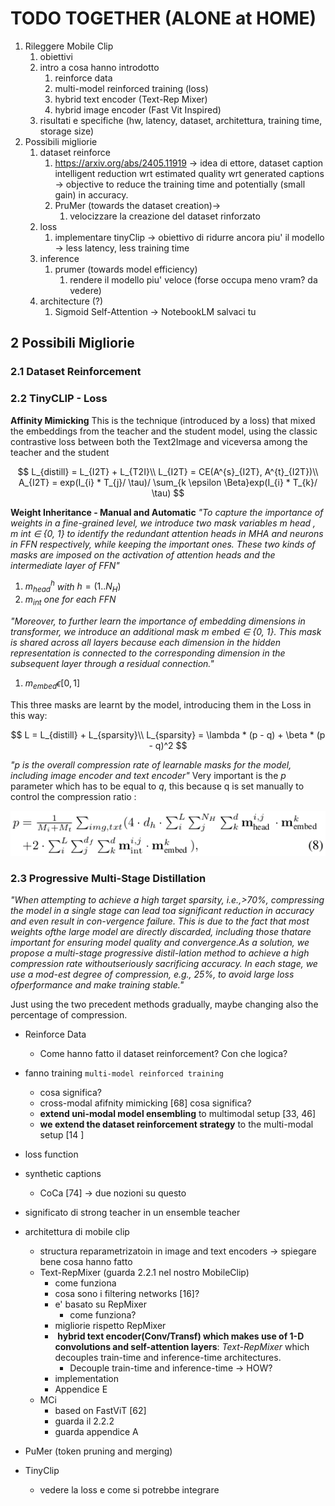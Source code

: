 # TODO TOGETHER (ALONE at HOME)
1. Rileggere Mobile Clip
	1. obiettivi
	2. intro a cosa hanno introdotto
		1. reinforce data
		2. multi-model reinforced training (loss)
		3. hybrid text encoder (Text-Rep Mixer)
		4. hybrid image encoder (Fast Vit Inspired)
	3. risultati e specifiche (hw, latency, dataset, architettura, training time, storage size)
2. Possibili migliorie
	1. dataset reinforce
		1. https://arxiv.org/abs/2405.11919 -> idea di ettore, dataset caption intelligent reduction wrt estimated quality wrt generated captions -> objective to reduce the training time and potentially (small gain) in accuracy.
		2. PruMer (towards the dataset creation)-> 
			1. velocizzare la creazione del dataset rinforzato
	2. loss 
		1. implementare tinyClip -> obiettivo di ridurre ancora piu' il modello -> less latency, less training time
	3. inference
		1. prumer (towards model efficiency)
			1. rendere il modello piu' veloce (forse occupa meno vram? da vedere)
	4. architecture (?)
		1. Sigmoid Self-Attention -> NotebookLM salvaci tu

## 2 Possibili Migliorie

### 2.1 Dataset Reinforcement

### 2.2 TinyCLIP - Loss
**Affinity Mimicking**
This is the technique (introduced by a loss) that mixed the embeddings from the teacher and the student model, using the classic contrastive loss between both the Text2Image and viceversa among the teacher and the student

$$
L_{distill} = L_{I2T} + L_{T2I}\\
L_{I2T} = CE(A^{s}_{I2T}, A^{t}_{I2T})\\
A_{I2T} = exp(I_{i} * T_{j}/ \tau)/ \sum_{k \epsilon \Beta}exp(I_{i} * T_{k}/ \tau)
$$

**Weight Inheritance - Manual and Automatic**
*"To capture the importance of weights in a fine-grained level, we introduce two mask variables m head , m int ∈ {0, 1} to identify the redundant attention heads in MHA and neurons in FFN respectively, while keeping the important ones. These two kinds of masks are imposed on the activation of attention heads and the intermediate layer of FFN"*

1. $m_{head}^{h}$ *with* $h = (1 .. N_{H})$
2. $m_{int}$ *one for each FFN*
   
*"Moreover, to further learn the importance of embedding dimensions in transformer, we introduce an additional mask m embed ∈ {0, 1}. This mask is shared across all layers because each dimension in the hidden representation is connected to the corresponding dimension in the subsequent layer through a residual connection."*

1. $m_{embed} \epsilon [0,1]$ 

This three masks are learnt by the model, introducing them in the Loss in this way:

$$
L = L_{distill} + L_{sparsity}\\
L_{sparsity} = \lambda * (p - q) + \beta * (p - q)^2
$$

*"p is the overall compression rate of learnable masks for the model, including image encoder and text encoder"*
Very important is the *p* parameter which has to be equal to *q*, this because q is set manually to control the compression ratio :


![p_tinyClip](./images/p_tinyClip.png)

### 2.3 Progressive Multi-Stage Distillation
*"When attempting to achieve a high target sparsity, i.e.,>70%, compressing the model in a single stage can lead toa significant reduction in accuracy and even result in con-vergence failure. This is due to the fact that most weights ofthe large model are directly discarded, including those thatare important for ensuring model quality and convergence.As a solution, we propose a multi-stage progressive distil-lation method to achieve a high compression rate withoutseriously sacrificing accuracy. In each stage, we use a mod-est degree of compression, e.g., 25%, to avoid large loss ofperformance and make training stable."*

Just using the two precedent methods gradually, maybe changing also the percentage of compression. 

- Reinforce Data
	- Come hanno fatto il dataset reinforcement? Con che logica?

- fanno training `multi-model reinforced training`
	- cosa significa?
	- cross-modal afifnity mimicking \[68] cosa significa?
	- **extend uni-modal model ensembling** to multimodal setup [33, 46]
	- **we extend the dataset reinforcement strategy** to the multi-modal setup [14 ]
- loss function
- synthetic captions
	- CoCa [74] -> due nozioni su questo
- significato di strong teacher in un ensemble teacher

- architettura di mobile clip
	- structura reparametrizatoin in image and text encoders -> spiegare bene cosa hanno fatto 
	- Text-RepMixer (guarda 2.2.1 nel nostro MobileClip)
		- come funziona
		- cosa sono i filtering networks [16]?
		- e' basato su RepMixer
			- come funziona?
		- migliorie rispetto RepMixer
		-  **hybrid text encoder(Conv/Transf) which makes use of 1-D convolutions and self-attention layers**: _Text-RepMixer_ which decouples train-time and inference-time architectures.
			- Decouple train-time and inference-time -> HOW?
		- implementation
		- Appendice E
	- MCi
		- based on FastViT [62]
		- guarda il 2.2.2
		- guarda appendice A


- PuMer (token pruning and merging)
- TinyClip
	- vedere la loss e come si potrebbe integrare